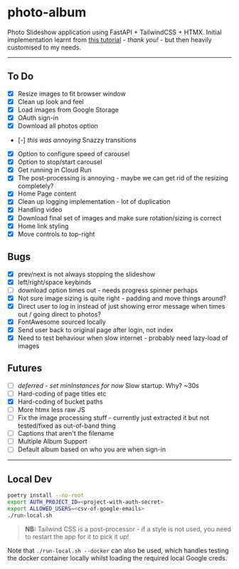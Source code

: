 # photo-album

Photo Slideshow application using FastAPI + TailwindCSS + HTMX. Initial implementation learnt from [this tutorial](https://github.com/tataraba/simplesite/tree/main) - _thank you!_ - but then heavily customised to my needs.

---

## To Do

- [x] Resize images to fit browser window
- [x] Clean up look and feel
- [x] Load images from Google Storage
- [x] OAuth sign-in
- [x] Download all photos option
- [-] _this was annoying_ Snazzy transitions
- [x] Option to configure speed of carousel
- [x] Option to stop/start carousel
- [x] Get running in Cloud Run
- [x] The post-processing is annoying - maybe we can get rid of the resizing completely?
- [x] Home Page content
- [x] Clean up logging implementation - lot of duplication
- [x] Handling video
- [x] Download final set of images and make sure rotation/sizing is correct
- [x] Home link styling
- [x] Move controls to top-right

## Bugs

- [x] prev/next is not always stopping the slideshow
- [x] left/right/space keybinds
- [ ] download option times out - needs progress spinner perhaps
- [x] Not sure image sizing is quite right - padding and move things around?
- [x] Direct user to log in instead of just showing error message when times out / going direct to photos?
- [x] FontAwesome sourced locally
- [x] Send user back to original page after login, not index
- [x] Need to test behaviour when slow internet - probably need lazy-load of images

## Futures

- [ ] _deferred - set minInstances for now_ Slow startup. Why? ~30s
- [ ] Hard-coding of page titles etc
- [x] Hard-coding of bucket paths
- [ ] More htmx less raw JS
- [ ] Fix the image processing stuff - currently just extracted it but not tested/fixed as out-of-band thing
- [ ] Captions that aren't the filename
- [ ] Multiple Album Support
- [ ] Default album based on who you are when sign-in

---

## Local Dev

```sh
poetry install --no-root
export AUTH_PROJECT_ID=<project-with-auth-secret>
export ALLOWED_USERS=<csv-of-google-emails>
./run-local.sh
```

> **NB:** Tailwind CSS is a post-processor - if a style is not used, you need to restart the app for it to pick it up!

Note that `./run-local.sh --docker` can also be used, which handles testing the docker container locally whilst loading the required local Google creds.
